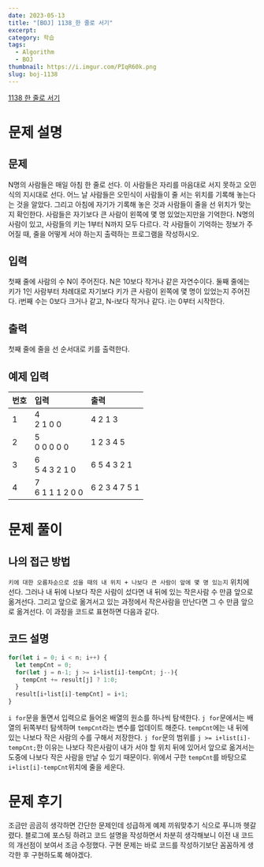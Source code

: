 ```yaml
---
date: 2023-05-13
title: "[BOJ] 1138_한 줄로 서기"
excerpt: 
category: 학습
tags:
  - Algorithm
  - BOJ
thumbnail: https://i.imgur.com/PIqR60k.png
slug: boj-1138
---
```

[1138 한 줄로 서기](https://www.acmicpc.net/problem/1138)
# 문제 설명
## 문제
N명의 사람들은 매일 아침 한 줄로 선다. 이 사람들은 자리를 마음대로 서지 못하고 오민식의 지시대로 선다.
어느 날 사람들은 오민식이 사람들이 줄 서는 위치를 기록해 놓는다는 것을 알았다. 그리고 아침에 자기가 기록해 놓은 것과 사람들이 줄을 선 위치가 맞는지 확인한다.
사람들은 자기보다 큰 사람이 왼쪽에 몇 명 있었는지만을 기억한다. N명의 사람이 있고, 사람들의 키는 1부터 N까지 모두 다르다.
각 사람들이 기억하는 정보가 주어질 때, 줄을 어떻게 서야 하는지 출력하는 프로그램을 작성하시오.
## 입력
첫째 줄에 사람의 수 N이 주어진다. N은 10보다 작거나 같은 자연수이다.
둘째 줄에는 키가 1인 사람부터 차례대로 자기보다 키가 큰 사람이 왼쪽에 몇 명이 있었는지 주어진다.
i번째 수는 0보다 크거나 같고, N-i보다 작거나 같다. i는 0부터 시작한다.
## 출력
첫째 줄에 줄을 선 순서대로 키를 출력한다.
## 예제 입력

| 번호  | 입력                   | 출력            |
| --- | :------------------- | :------------ |
| 1   | 4<br/>2 1 0 0        | 4 2 1 3       |
| 2   | 5<br/>0 0 0 0 0      | 1 2 3 4 5     |
| 3   | 6<br/>5 4 3 2 1 0    | 6 5 4 3 2 1   |
| 4   | 7 <br/>6 1 1 1 2 0 0 | 6 2 3 4 7 5 1 |

# 문제 풀이
## 나의 접근 방법
`키에 대한 오름차순으로 섰을 때의 내 위치 + 나보다 큰 사람이 앞에 몇 명 있는지` 위치에 선다.
그러나 내 뒤에 나보다 작은 사람이 섰다면 내 뒤에 있는 작은사람 수 만큼 앞으로 옮겨선다.
그리고 앞으로 옮겨서고 있는 과정에서 작은사람을 만난다면 그 수 만큼 앞으로 옮겨선다.
이 과정을 코드로 표현하면 다음과 같다.
## 코드 설명
```javascript
for(let i = 0; i < n; i++) {
  let tempCnt = 0;
  for(let j = n-1; j >= i+list[i]-tempCnt; j--){
    tempCnt += result[j] ? 1:0;
  }
  result[i+list[i]-tempCnt] = i+1;
}
```
`i for`문을 돌면서 입력으로 들어온 배열의 원소를 하나씩 탐색한다.
`j for`문에서는 배열의 뒤쪽부터 탐색하며 `tempCnt`라는 변수를 업데이트 해준다.
`tempCnt`에는 내 뒤에 있는 나보다 작은 사람의 수를 구해서 저장한다.
`j for`문의 범위를 `j >= i+list[i]-tempCnt;`한 이유는 나보다 작은사람이 내가 서야 할 위치 뒤에 있어서 앞으로 옮겨서는 도중에 나보다 작은 사람을 만날 수 있기 때문이다.
위에서 구한 `tempCnt`를 바탕으로 `i+list[i]-tempCnt`위치에 줄을 세운다.
# 문제 후기
조금만 곰곰히 생각하면 간단한 문제인데 성급하게 예제 끼워맞추기 식으로 푸니까 헷갈렸다.
블로그에 포스팅 하려고 코드 설명을 작성하면서 차분히 생각해보니 이전 내 코드의 개선점이 보여서 조금 수정했다.
구현 문제는 바로 코드를 작성하기보단 꼼꼼하게 생각한 후 구현하도록 해야겠다.
